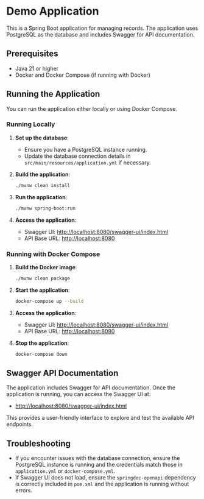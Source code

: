# Demo Application

This is a Spring Boot application for managing records. The application uses PostgreSQL as the database and includes Swagger for API documentation.

## Prerequisites

- Java 21 or higher
- Docker and Docker Compose (if running with Docker)

## Running the Application

You can run the application either locally or using Docker Compose.

### Running Locally

1. **Set up the database**:
   - Ensure you have a PostgreSQL instance running.
   - Update the database connection details in `src/main/resources/application.yml` if necessary.

2. **Build the application**:
   ```bash
   ./mvnw clean install
   ```

3. **Run the application**:
   ```bash
   ./mvnw spring-boot:run
   ```

4. **Access the application**:
   - Swagger UI: [http://localhost:8080/swagger-ui/index.html](http://localhost:8080/swagger-ui/index.html)
   - API Base URL: [http://localhost:8080](http://localhost:8080)

### Running with Docker Compose

1. **Build the Docker image**:
   ```bash
   ./mvnw clean package
   ```

2. **Start the application**:
   ```bash
   docker-compose up --build
   ```

3. **Access the application**:
   - Swagger UI: [http://localhost:8080/swagger-ui/index.html](http://localhost:8080/swagger-ui/index.html)
   - API Base URL: [http://localhost:8080](http://localhost:8080)

4. **Stop the application**:
   ```bash
   docker-compose down
   ```

## Swagger API Documentation

The application includes Swagger for API documentation. Once the application is running, you can access the Swagger UI at:

- [http://localhost:8080/swagger-ui/index.html](http://localhost:8080/swagger-ui/index.html)

This provides a user-friendly interface to explore and test the available API endpoints.

## Troubleshooting

- If you encounter issues with the database connection, ensure the PostgreSQL instance is running and the credentials match those in `application.yml` or `docker-compose.yml`.
- If Swagger UI does not load, ensure the `springdoc-openapi` dependency is correctly included in `pom.xml` and the application is running without errors.
